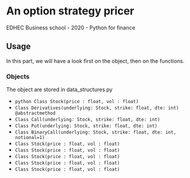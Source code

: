 # An option strategy pricer
EDHEC Business school - 2020 - Python for finance


## Usage

In this part, we will have a look first on the object, then on the functions.

### Objects

The object are stored in data_structures.py

- ```python Class Stock(price : float, vol : float)```
- `Class Derivatives(underlying: Stock, strike: float, dte: int) @abstractmethod`
- `Class Call(underlying: Stock, strike: float, dte: int)`  
- `Class Put(underlying: Stock, strike: float, dte: int)`
- `Class BinaryCall(underlying: Stock, strike: float, dte: int, notional=1)`
- `Class Stock(price : float, vol : float)`
- `Class Stock(price : float, vol : float)`
- `Class Stock(price : float, vol : float)`
- `Class Stock(price : float, vol : float)`
- `Class Stock(price : float, vol : float)`










